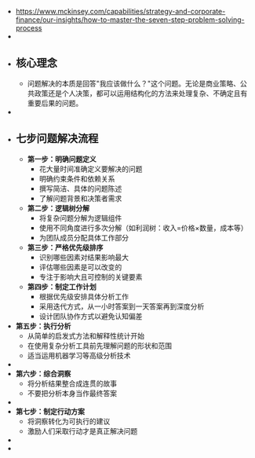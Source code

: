 - https://www.mckinsey.com/capabilities/strategy-and-corporate-finance/our-insights/how-to-master-the-seven-step-problem-solving-process
-
- ## 核心理念
	- 问题解决的本质是回答"我应该做什么？"这个问题。无论是商业策略、公共政策还是个人决策，都可以运用结构化的方法来处理复杂、不确定且有重要后果的问题。
-
- ## 七步问题解决流程
	- **第一步：明确问题定义**
		- 花大量时间准确定义要解决的问题
		- 明确约束条件和依赖关系
		- 撰写简洁、具体的问题陈述
		- 了解问题背景和决策者需求
	- **第二步：逻辑树分解**
		- 将复杂问题分解为逻辑组件
		- 使用不同角度进行多次分解（如利润树：收入=价格×数量，成本等）
		- 为团队成员分配具体工作部分
	- **第三步：严格优先级排序**
		- 识别哪些因素对结果影响最大
		- 评估哪些因素是可以改变的
		- 专注于影响大且可控制的关键要素
	- **第四步：制定工作计划**
		- 根据优先级安排具体分析工作
		- 采用迭代方式，从一小时答案到一天答案再到深度分析
		- 设计团队协作方式以避免认知偏差
- **第五步：执行分析**
	- 从简单的启发式方法和解释性统计开始
	- 在使用复杂分析工具前先理解问题的形状和范围
	- 适当运用机器学习等高级分析技术
-
- **第六步：综合洞察**
	- 将分析结果整合成连贯的故事
	- 不要把分析本身当作最终答案
-
- **第七步：制定行动方案**
	- 将洞察转化为可执行的建议
	- 激励人们采取行动才是真正解决问题
-
-